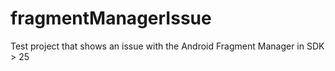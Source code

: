 # fragmentManagerIssue
Test project that shows an issue with the Android Fragment Manager in SDK > 25
